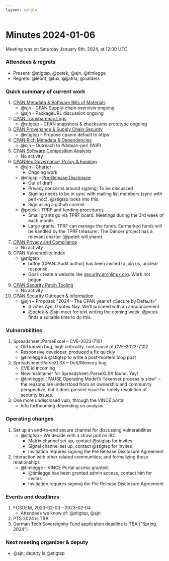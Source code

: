 ```yaml
---
layout: single
---
```

# Minutes 2024-01-06

Meeting was on Saturday January 6th, 2024, at 12:00 UTC.


### Attendees & regrets

- Present: @stigtsp, @petek, @sjn, @timlegge
- Regrets: @leont, @tux, @jjatria, @oalders

### Quick summary of current work

1. [CPAN Metadata & Software Bills of Materials](https://github.com/orgs/CPAN-Security/projects/1)
    - @sjn - CPAN Supply-chain overview ongoing
    - @sjn - PackageURL discussion ongoing
2. [CPAN Transparency Logs](https://github.com/orgs/CPAN-Security/projects/2)
    - @stigtsp – CPAN snapshots & checksums prototype ongoing
3. [CPAN Provenance & Supply Chain Security](https://github.com/orgs/CPAN-Security/projects/3)
    - @stigtsp – Propose cpanm default to https
4. [CPAN Rich Metadata & Dependencies](https://github.com/orgs/CPAN-Security/projects/4)
    - @sjn – Outreach to #debian-perl (WIP)
5. [CPAN Software Composition Analysis](https://github.com/orgs/CPAN-Security/projects/6)
    - No activity
6. [CPANSec Governance, Policy & Funding](https://github.com/orgs/CPAN-Security/projects/7)
    - @sjn – [Charter](https://security.metacpan.org/docs/charter.html)
        - Ongoing work
    - @stigsp – [Pre-Release Disclosure](https://security.metacpan.org/docs/pre-release-disclosure.html)
        - Out of draft
        - Privacy concerns around signing; To be discussed
        - Signing needs to be in sync with mailing list members (sync with perl-noc). @stigtsp looks into this.
        - Sign using a github commit.
    - @petek – TPRF and funding procedures
        - Small grants go via TPRF board. Meetings during the 3rd week of each month.
        - Large grants; TPRF can manage the funds. Earmarked funds will be handled by the TPRF treasurer. The Dancer project has a relevant charter (@petek will share).
7. [CPAN Privacy and Compliance](https://github.com/orgs/CPAN-Security/projects/9)
    - No activity
8. [CPAN Vulnerability Index](https://github.com/orgs/CPAN-Security/projects/10)
    - @stigtsp
        - bdfoy (CPAN::Audit author) has been invited to join us, unclear response.
        - Goal: create a website like [security.archlinux.org](https://security.archlinux.org). Work not begun.
9. [CPAN Security Patch Tooling](https://github.com/orgs/CPAN-Security/projects/11)
    - No activity
10. [CPAN Security Outreach & Information](https://github.com/orgs/CPAN-Security/projects/12)
    - @sjn – Proposal: "2024 – The CPAN year of «Secure by Default»"
        - 4 votes Aye, 0 votes Nay. We'll proceed with an announcement.
        - @petek & @sjn meet for text writing the coming week. @petek finds a suitable time to do this.

### Vulnerabilities

1. Spreadsheet::ParseExcel – CVE-2023-7101
    - Old known bug, high criticality, root cause of CVE-2023-7102
    - Responsive developer, produced a fix quickly
    - @timlegge & @stigtsp to write a post-mortem blog post
2. Spreadsheet::ParseXLSX – DoS/Memory bug
    - CVE id incoming
    - New maintainer for Spreadsheet::ParseXLSX found. Yay!
    - @timlegge: "PAUSE Operating Model's Takeover process is slow" – the reasons are understood from an ownership and community perspective, but it does present issue for timely resolution of security issues.
3. One more undisclosed vuln, through the VINCE portal
    - Info forthcoming depending on analysis

### Operating changes

1. Set up an end-to-end secure channel for discussing vulnerabilities
    - @stigtsp – We decide with a straw poll on IRC
        - Matrix channel set up, contact @stigtsp for invites
        - Signal channel set up, contact @stigtsp for invites
        - Invitiation requires signing the Pre Release Disclosure Agreement
2. Interaction with other related communities; and formalizing these relationships
    - @timlegge – VINCE Portal access granted.
        - @timlegge has been granted admin access, contact him for invites
        - Invitiation requires signing the Pre Release Disclosure Agreement

### Events and deadlines

1. FOSDEM, 2023-02-03 - 2023-02-04
    - Attendees we know of: @stigtsp, @sjn
2. PTS 2024 is TBA
3. German Tech Sovereignity Fund application deadline is TBA ("Spring 2024")


### Next meeting organizer & deputy

- @sjn; deputy is @stigtsp

